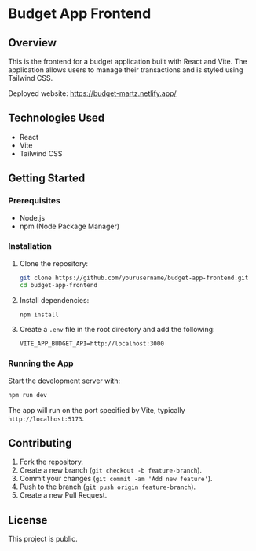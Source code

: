 # Budget App Frontend

## Overview

This is the frontend for a budget application built with React and Vite. The application allows users to manage their transactions and is styled using Tailwind CSS.

Deployed website: https://budget-martz.netlify.app/
## Technologies Used

- React
- Vite
- Tailwind CSS

## Getting Started

### Prerequisites

- Node.js
- npm (Node Package Manager)

### Installation

1. Clone the repository:

   ```sh
   git clone https://github.com/yourusername/budget-app-frontend.git
   cd budget-app-frontend
   ```

2. Install dependencies:

   ```sh
   npm install
   ```

3. Create a `.env` file in the root directory and add the following:

   ```env
   VITE_APP_BUDGET_API=http://localhost:3000
   ```

### Running the App

Start the development server with:

```sh
npm run dev
```

The app will run on the port specified by Vite, typically `http://localhost:5173`.

## Contributing

1. Fork the repository.
2. Create a new branch (`git checkout -b feature-branch`).
3. Commit your changes (`git commit -am 'Add new feature'`).
4. Push to the branch (`git push origin feature-branch`).
5. Create a new Pull Request.

## License

This project is public.
